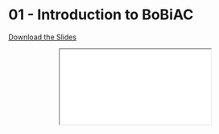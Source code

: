 # 01 - <i class="fas fa-image"></i> Introduction to BoBiAC

<a
    class="custom-button custom-download-button" href="../../pdfs/01_intro_to_bobiac/bobiac_intro.pdf" download> <i class="fas fa-download"></i> Download the Slides
</a>

<div align="center">
  <iframe class="custom-pdf-frame" src="../../pdfs/01_intro_to_bobiac/bobiac_intro.pdf"> </iframe>
</div>

